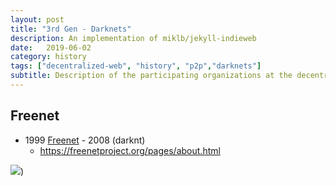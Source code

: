 ```yaml
---
layout: post
title: "3rd Gen - Darknets"
description: An implementation of miklb/jekyll-indieweb
date:   2019-06-02
category: history 
tags: ["decentralized-web", "history", "p2p","darknets"]
subtitle: Description of the participating organizations at the decentralized-web summit.
---
```


## Freenet

* 1999 [Freenet](http://freenetproject.org/) - 2008 (darknt)
  * https://freenetproject.org/pages/about.html

[![](https://imgur.com/gIIbDh6.png)](https://youtu.be/zu9gM3_gIfM))
